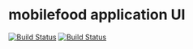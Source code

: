 mobilefood application UI
==========

[![Build Status](https://travis-ci.org/Wiltzu/mobilefood.png)](https://travis-ci.org/Wiltzu/mobilefood)
[![Build Status](https://floobits.com/Wiltzu/mobilefood-parser.png)](https://floobits.com/Wiltzu/mobilefood-parser/redirect)
